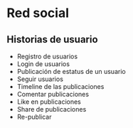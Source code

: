 # Red social

## Historias de usuario

- Registro de usuarios
- Login de usuarios
- Publicación de estatus de un usuario
- Seguir usuarios
- Timeline de las publicaciones
- Comentar publicaciones
- Like en publicaciones
- Share de publicaciones
- Re-publicar
